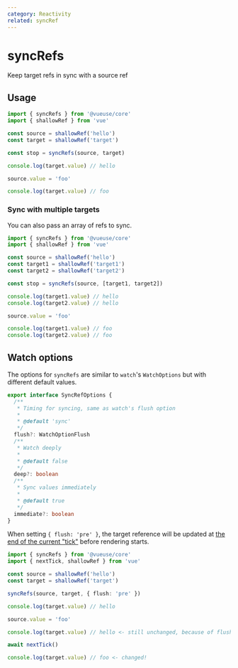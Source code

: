 ```yaml
---
category: Reactivity
related: syncRef
---
```


# syncRefs

Keep target refs in sync with a source ref

## Usage

```ts
import { syncRefs } from '@vueuse/core'
import { shallowRef } from 'vue'

const source = shallowRef('hello')
const target = shallowRef('target')

const stop = syncRefs(source, target)

console.log(target.value) // hello

source.value = 'foo'

console.log(target.value) // foo
```

### Sync with multiple targets

You can also pass an array of refs to sync.

```ts
import { syncRefs } from '@vueuse/core'
import { shallowRef } from 'vue'

const source = shallowRef('hello')
const target1 = shallowRef('target1')
const target2 = shallowRef('target2')

const stop = syncRefs(source, [target1, target2])

console.log(target1.value) // hello
console.log(target2.value) // hello

source.value = 'foo'

console.log(target1.value) // foo
console.log(target2.value) // foo
```

## Watch options

The options for `syncRefs` are similar to `watch`'s `WatchOptions` but with different default values.

```ts
export interface SyncRefOptions {
  /**
   * Timing for syncing, same as watch's flush option
   *
   * @default 'sync'
   */
  flush?: WatchOptionFlush
  /**
   * Watch deeply
   *
   * @default false
   */
  deep?: boolean
  /**
   * Sync values immediately
   *
   * @default true
   */
  immediate?: boolean
}
```

When setting `{ flush: 'pre' }`, the target reference will be updated at [the end of the current "tick"](https://vuejs.org/guide/essentials/watchers.html#callback-flush-timing) before rendering starts.

```ts
import { syncRefs } from '@vueuse/core'
import { nextTick, shallowRef } from 'vue'

const source = shallowRef('hello')
const target = shallowRef('target')

syncRefs(source, target, { flush: 'pre' })

console.log(target.value) // hello

source.value = 'foo'

console.log(target.value) // hello <- still unchanged, because of flush 'pre'

await nextTick()

console.log(target.value) // foo <- changed!
```
